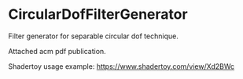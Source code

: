 # CircularDofFilterGenerator
Filter generator for separable circular dof technique.

Attached acm pdf publication.

Shadertoy usage example:
https://www.shadertoy.com/view/Xd2BWc


